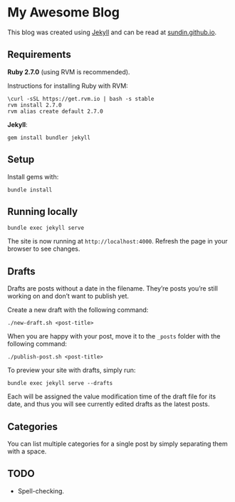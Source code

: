 # My Awesome Blog

This blog was created using [Jekyll](https://jekyllrb.com/) and can be read at [sundin.github.io](https://sundin.github.io/).

## Requirements

**Ruby 2.7.0** (using RVM is recommended).

Instructions for installing Ruby with RVM:

    \curl -sSL https://get.rvm.io | bash -s stable
    rvm install 2.7.0
    rvm alias create default 2.7.0

**Jekyll**:

    gem install bundler jekyll

## Setup
Install gems with:

    bundle install

## Running locally 
    bundle exec jekyll serve

The site is now running at `http://localhost:4000`. Refresh the page in your browser to see changes.

## Drafts
Drafts are posts without a date in the filename. They’re posts you’re still working on and don’t want to publish yet.

Create a new draft with the following command:

    ./new-draft.sh <post-title>

When you are happy with your post, move it to the `_posts` folder with the following command:

    ./publish-post.sh <post-title>

To preview your site with drafts, simply run: 

    bundle exec jekyll serve --drafts

Each will be assigned the value modification time of the draft file for its date, and thus you will see currently edited drafts as the latest posts.

## Categories
You can list multiple categories for a single post by simply separating them with a space.

## TODO

* Spell-checking.
